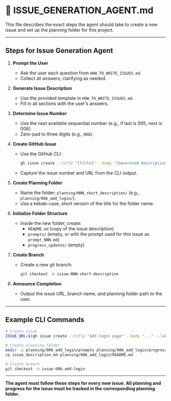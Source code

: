 # 🤖 ISSUE_GENERATION_AGENT.md

This file describes the exact steps the agent should take to create a new issue and set up the planning folder for this project.

---

## Steps for Issue Generation Agent

1. **Prompt the User**
   - Ask the user each question from `HOW_TO_WRITE_ISSUES.md`.
   - Collect all answers, clarifying as needed.

2. **Generate Issue Description**
   - Use the provided template in `HOW_TO_WRITE_ISSUES.md`.
   - Fill in all sections with the user's answers.

3. **Determine Issue Number**
   - Use the next available sequential number (e.g., if last is 005, next is 006).
   - Zero-pad to three digits (e.g., `006`).

4. **Create GitHub Issue**
   - Use the GitHub CLI:
     ```sh
     gh issue create --title "[Title]" --body "[Generated Description]" --label "[Type]"
     ```
   - Capture the issue number and URL from the CLI output.

5. **Create Planning Folder**
   - Name the folder: `planning/NNN_short_description/` (e.g., `planning/006_add_login/`).
   - Use a kebab-case, short version of the title for the folder name.

6. **Initialize Folder Structure**
   - Inside the new folder, create:
     - `README.md` (copy of the issue description)
     - `prompts/` (empty, or with the prompt used for this issue as `prompt_NNN.md`)
     - `progress_updates/` (empty)

7. **Create Branch**
   - Create a new git branch:
     ```sh
     git checkout -b issue-NNN-short-description
     ```

8. **Announce Completion**
   - Output the issue URL, branch name, and planning folder path to the user.

---

## Example CLI Commands

```sh
# Create issue
ISSUE_URL=$(gh issue create --title "Add login page" --body "..." --label "feature")

# Create planning folder
mkdir -p planning/006_add_login/prompts planning/006_add_login/progress_updates
cp issue_description.md planning/006_add_login/README.md

# Create branch
git checkout -b issue-006-add-login
```

---

**The agent must follow these steps for every new issue. All planning and progress for the issue must be tracked in the corresponding planning folder.** 